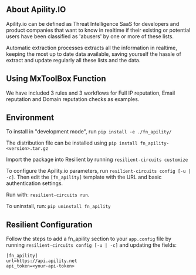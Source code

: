 ## About Apility.IO

Apility.io can be defined as Threat Intelligence SaaS for developers and product companies that want to know in realtime if their existing or potential users have been classified as 'abusers' by one or more of these lists.

Automatic extraction processes extracts all the information in realtime, keeping the most up to date data available, saving yourself the hassle of extract and update regularly all these lists and the data.

## Using MxToolBox Function

We have included 3 rules and 3 workflows for Full IP reputation, Email reputation and Domain reputation checks as examples.

## Environment
To install in "development mode", run 
    `pip install -e ./fn_apility/`
    
The distribution file can be installed using
    `pip install fn_apility-<version>.tar.gz`
    
Import the package into Resilient by running `resilient-circuits customize`

To configure the Apility.io parameters, run `resilient-circuits config [-u | -c]`. 
Then edit the `[fn_apility]` template with the URL and basic authentication settings.

Run with: `resilient-circuits run`.

To uninstall, run: `pip uninstall fn_apility`
    
## Resilient Configuration
Follow the steps to add a fn_apility section to your `app.config` file by running `resilient-circuits config [-u | -c]` and updating the fields:

```
[fn_apility]
url=https://api.apility.net
api_token=<your-api-token>